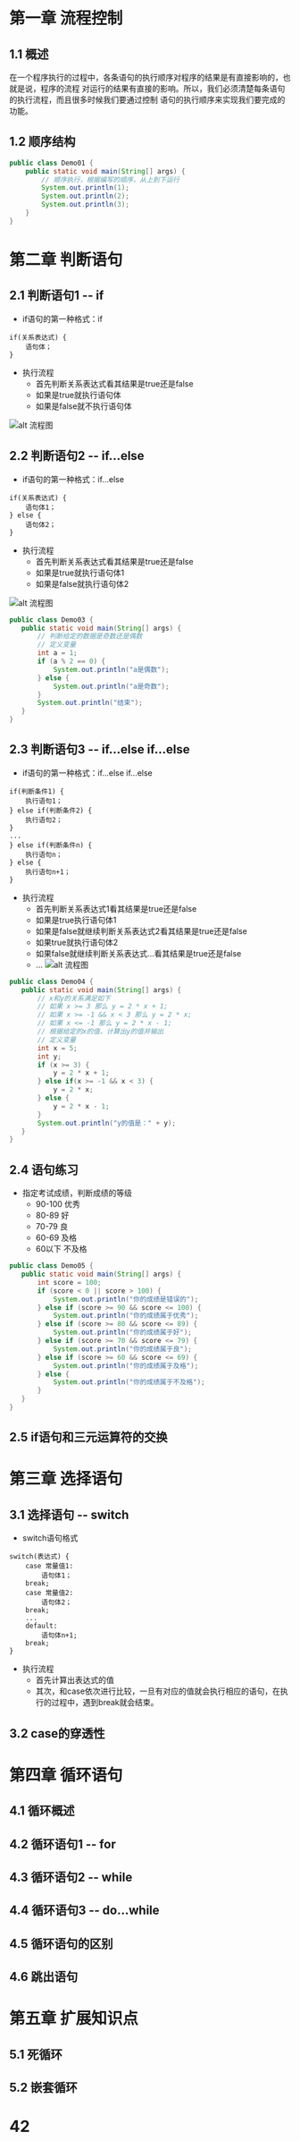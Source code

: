 # 第一章 流程控制
## 1.1 概述
在一个程序执行的过程中，各条语句的执行顺序对程序的结果是有直接影响的，也就是说，程序的流程
对运行的结果有直接的影响。所以，我们必须清楚每条语句的执行流程，而且很多时候我们要通过控制
语句的执行顺序来实现我们要完成的功能。
## 1.2 顺序结构
```java
public class Demo01 {
    public static void main(String[] args) {
        // 顺序执行，根据编写的顺序，从上到下运行
        System.out.println(1);
        System.out.println(2);
        System.out.println(3);
    }
}
```
# 第二章 判断语句
## 2.1 判断语句1 -- if
- if语句的第一种格式：if
```
if(关系表达式) {
    语句体；
}
```
- 执行流程
    + 首先判断关系表达式看其结果是true还是false
    + 如果是true就执行语句体
    + 如果是false就不执行语句体
    
![alt 流程图](./image/01.png)
## 2.2 判断语句2 -- if...else
- if语句的第一种格式：if...else
```
if(关系表达式) {
    语句体1；
} else {
    语句体2；
}
```
- 执行流程
    + 首先判断关系表达式看其结果是true还是false
    + 如果是true就执行语句体1
    + 如果是false就执行语句体2
    
 ![alt 流程图](./image/2-2.png)
 ```java
public class Demo03 {
    public static void main(String[] args) {
        // 判断给定的数据是奇数还是偶数
        // 定义变量
        int a = 1;
        if (a % 2 == 0) {
            System.out.println("a是偶数");
        } else {
            System.out.println("a是奇数");
        }
        System.out.println("结束");
    }
}
```
## 2.3 判断语句3 -- if...else if...else
- if语句的第一种格式：if...else if...else
```
if(判断条件1) {
    执行语句1；
} else if(判断条件2) {
    执行语句2；
}
...
} else if(判断条件n) {
    执行语句n；
} else {
    执行语句n+1；
}
```
- 执行流程
    + 首先判断关系表达式1看其结果是true还是false
    + 如果是true执行语句体1
    + 如果是false就继续判断关系表达式2看其结果是true还是false
    + 如果true就执行语句体2
    + 如果false就继续判断关系表达式...看其结果是true还是false
    + ...
 ![alt 流程图](./image/2-3.png)
 ```java
public class Demo04 {
    public static void main(String[] args) {
        // x和y的关系满足如下
        // 如果 x >= 3 那么 y = 2 * x + 1;
        // 如果 x >= -1 && x < 3 那么 y = 2 * x;
        // 如果 x <= -1 那么 y = 2 * x - 1;
        // 根据给定的x的值，计算出y的值并输出
        // 定义变量
        int x = 5;
        int y;
        if (x >= 3) {
            y = 2 * x + 1;
        } else if(x >= -1 && x < 3) {
            y = 2 * x;
        } else {
            y = 2 * x - 1;
        }
        System.out.println("y的值是：" + y);
    }
}
```
## 2.4 语句练习
- 指定考试成绩，判断成绩的等级
    + 90-100 优秀
    + 80-89 好
    + 70-79 良
    + 60-69 及格
    + 60以下 不及格
 ```java
public class Demo05 {
    public static void main(String[] args) {
        int score = 100;
        if (score < 0 || score > 100) {
            System.out.println("你的成绩是错误的");
        } else if (score >= 90 && score <= 100) {
            System.out.println("你的成绩属于优秀");
        } else if (score >= 80 && score <= 89) {
            System.out.println("你的成绩属于好");
        } else if (score >= 70 && score <= 79) {
            System.out.println("你的成绩属于良");
        } else if (score >= 60 && score <= 69) {
            System.out.println("你的成绩属于及格");
        } else {
            System.out.println("你的成绩属于不及格");
        }
    }
}
```
## 2.5 if语句和三元运算符的交换
# 第三章 选择语句
## 3.1 选择语句 -- switch
- switch语句格式
```
switch(表达式) {
    case 常量值1:
        语句体1；
    break;
    case 常量值2:
        语句体2；
    break;
    ...
    default:
        语句体n+1;
    break;
}
```
- 执行流程
    + 首先计算出表达式的值
    + 其次，和case依次进行比较，一旦有对应的值就会执行相应的语句，在执行的过程中，遇到break就会结束。
    
## 3.2 case的穿透性
# 第四章 循环语句
## 4.1 循环概述
## 4.2 循环语句1 -- for
## 4.3 循环语句2 -- while
## 4.4 循环语句3 -- do...while
## 4.5 循环语句的区别
## 4.6 跳出语句
# 第五章 扩展知识点
## 5.1 死循环
## 5.2 嵌套循环
# 42
